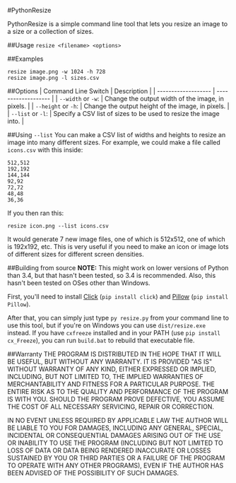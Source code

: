 #PythonResize

PythonResize is a simple command line tool that lets you resize an image to a size or a collection of sizes.

##Usage
`resize <filename> <options>`

##Examples
```
resize image.png -w 1024 -h 728
resize image.png -l sizes.csv
```

##Options
| Command Line Switch | Description         |
| ------------------- | ------------------- |
| `--width` or `-w`:  | Change the output width of the image, in pixels. |
| `--height` or `-h`: | Change the output height of the image, in pixels. |
| `--list` or `-l`:   | Specify a CSV list of sizes to be used to resize the image into. |

##Using `--list`
You can make a CSV list of widths and heights to resize an image into many different sizes. For example, we could make a file called `icons.csv` with this inside:
```
512,512
192,192
144,144
92,92
72,72
48,48
36,36
```
If you then ran this:
```
resize icon.png --list icons.csv
```
It would generate 7 new image files, one of which is 512x512, one of which is 192x192, etc. This is very useful if you need to make an icon or image lots of different sizes for different screen densities.

##Building from source
**NOTE:** This might work on lower versions of Python than 3.4, but that hasn't been tested, so 3.4 is recommended. Also, this hasn't been tested on OSes other than Windows.

First, you'll need to install [Click](http://click.pocoo.org/5/) (`pip install click`) and [Pillow](https://python-pillow.github.io/) (`pip install Pillow`).

After that, you can simply just type `py resize.py` from your command line to use this tool, but if you're on Windows you can use `dist/resize.exe` instead. If you have `cxfreeze` installed and in your PATH (use `pip install cx_Freeze`), you can run `build.bat` to rebuild that executable file.

##Warranty
THE PROGRAM IS DISTRIBUTED IN THE HOPE THAT IT WILL BE USEFUL, BUT WITHOUT ANY WARRANTY. IT IS PROVIDED "AS IS" WITHOUT WARRANTY OF ANY KIND, EITHER EXPRESSED OR IMPLIED, INCLUDING, BUT NOT LIMITED TO, THE IMPLIED WARRANTIES OF MERCHANTABILITY AND FITNESS FOR A PARTICULAR PURPOSE. THE ENTIRE RISK AS TO THE QUALITY AND PERFORMANCE OF THE PROGRAM IS WITH YOU. SHOULD THE PROGRAM PROVE DEFECTIVE, YOU ASSUME THE COST OF ALL NECESSARY SERVICING, REPAIR OR CORRECTION.

IN NO EVENT UNLESS REQUIRED BY APPLICABLE LAW THE AUTHOR WILL BE LIABLE TO YOU FOR DAMAGES, INCLUDING ANY GENERAL, SPECIAL, INCIDENTAL OR CONSEQUENTIAL DAMAGES ARISING OUT OF THE USE OR INABILITY TO USE THE PROGRAM (INCLUDING BUT NOT LIMITED TO LOSS OF DATA OR DATA BEING RENDERED INACCURATE OR LOSSES SUSTAINED BY YOU OR THIRD PARTIES OR A FAILURE OF THE PROGRAM TO OPERATE WITH ANY OTHER PROGRAMS), EVEN IF THE AUTHOR HAS BEEN ADVISED OF THE POSSIBILITY OF SUCH DAMAGES.